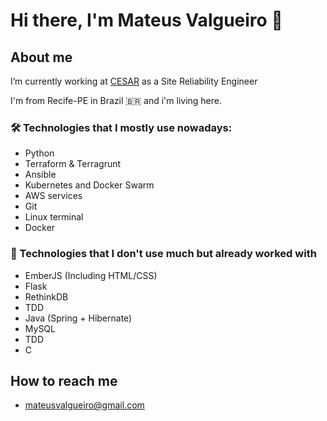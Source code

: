 # Hi there, I'm Mateus Valgueiro 👋

## About me

I’m currently working at [CESAR](https://www.cesar.org.br/) as a Site Reliability Engineer

I'm from Recife-PE in Brazil :brazil: and i'm living here.

### 🛠 Technologies that I mostly use nowadays:

* Python
* Terraform & Terragrunt
* Ansible
* Kubernetes and Docker Swarm
* AWS services
* Git 
* Linux terminal
* Docker



### 🔧 Technologies that I don't use much but already worked with
* EmberJS (Including HTML/CSS) 
* Flask
* RethinkDB
* TDD
* Java (Spring + Hibernate)
* MySQL
* TDD
* C
 
 ## How to reach me
 * mateusvalgueiro@gmail.com

